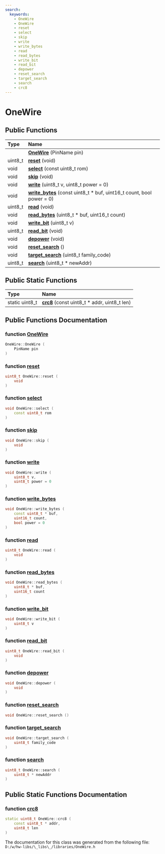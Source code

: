 ```yaml
---
search:
  keywords:
    - OneWire
    - OneWire
    - reset
    - select
    - skip
    - write
    - write_bytes
    - read
    - read_bytes
    - write_bit
    - read_bit
    - depower
    - reset_search
    - target_search
    - search
    - crc8
---
```


# OneWire

## Public Functions

| Type | Name |
| :--- | :--- |
|  | [**OneWire**](onewire.md#1a9363813c295003567ee1f2b24a2b3dc9) \(PinName pin\) |
| uint8\_t | [**reset**](onewire.md#1a6a742a9112392567eae3d06dde067c07) \(void\) |
| void | [**select**](onewire.md#1accf808390abd63d3c7bce35677784384) \(const uint8\_t rom\) |
| void | [**skip**](onewire.md#1ae3780e2b0ea2ebf6be88298412ac7798) \(void\) |
| void | [**write**](onewire.md#1a843e9e7e57ed615b4880be0b76b40b7d) \(uint8\_t v, uint8\_t power = 0\) |
| void | [**write\_bytes**](onewire.md#1a0fc1e0bdc2ab1f062c98567fa60a69ae) \(const uint8\_t \* buf, uint16\_t count, bool power = 0\) |
| uint8\_t | [**read**](onewire.md#1afd9bdb8b5a5b69b394dfc76352e00e21) \(void\) |
| void | [**read\_bytes**](onewire.md#1a2407440e8e25b624617593f8ad6447d4) \(uint8\_t \* buf, uint16\_t count\) |
| void | [**write\_bit**](onewire.md#1a6bbc58276d1cb08653dab3ea35378f94) \(uint8\_t v\) |
| uint8\_t | [**read\_bit**](onewire.md#1aeae4c2798b70d9d0ba3091c03ee2d056) \(void\) |
| void | [**depower**](onewire.md#1aa8e0f62e830ad05d8035e55c7a309256) \(void\) |
| void | [**reset\_search**](onewire.md#1aae5efdf67928b5ee312ab7d7906416fa) \(\) |
| void | [**target\_search**](onewire.md#1a0a1b8457adb609a693b865dd474e5116) \(uint8\_t family\_code\) |
| uint8\_t | [**search**](onewire.md#1a383dc74fc9f8a27b76366a2859c3820a) \(uint8\_t \* newAddr\) |

## Public Static Functions

| Type | Name |
| :--- | :--- |
| static uint8\_t | [**crc8**](onewire.md#1ae3486a669581b750e4fdf3f3a12b05f1) \(const uint8\_t \* addr, uint8\_t len\) |

## Public Functions Documentation

### function [OneWire](onewire.md#1a9363813c295003567ee1f2b24a2b3dc9)

```cpp
OneWire::OneWire (
    PinName pin
)
```

### function [reset](onewire.md#1a6a742a9112392567eae3d06dde067c07)

```cpp
uint8_t OneWire::reset (
    void 
)
```

### function [select](onewire.md#1accf808390abd63d3c7bce35677784384)

```cpp
void OneWire::select (
    const uint8_t rom
)
```

### function [skip](onewire.md#1ae3780e2b0ea2ebf6be88298412ac7798)

```cpp
void OneWire::skip (
    void 
)
```

### function [write](onewire.md#1a843e9e7e57ed615b4880be0b76b40b7d)

```cpp
void OneWire::write (
    uint8_t v,
    uint8_t power = 0
)
```

### function [write\_bytes](onewire.md#1a0fc1e0bdc2ab1f062c98567fa60a69ae)

```cpp
void OneWire::write_bytes (
    const uint8_t * buf,
    uint16_t count,
    bool power = 0
)
```

### function [read](onewire.md#1afd9bdb8b5a5b69b394dfc76352e00e21)

```cpp
uint8_t OneWire::read (
    void 
)
```

### function [read\_bytes](onewire.md#1a2407440e8e25b624617593f8ad6447d4)

```cpp
void OneWire::read_bytes (
    uint8_t * buf,
    uint16_t count
)
```

### function [write\_bit](onewire.md#1a6bbc58276d1cb08653dab3ea35378f94)

```cpp
void OneWire::write_bit (
    uint8_t v
)
```

### function [read\_bit](onewire.md#1aeae4c2798b70d9d0ba3091c03ee2d056)

```cpp
uint8_t OneWire::read_bit (
    void 
)
```

### function [depower](onewire.md#1aa8e0f62e830ad05d8035e55c7a309256)

```cpp
void OneWire::depower (
    void 
)
```

### function [reset\_search](onewire.md#1aae5efdf67928b5ee312ab7d7906416fa)

```cpp
void OneWire::reset_search ()
```

### function [target\_search](onewire.md#1a0a1b8457adb609a693b865dd474e5116)

```cpp
void OneWire::target_search (
    uint8_t family_code
)
```

### function [search](onewire.md#1a383dc74fc9f8a27b76366a2859c3820a)

```cpp
uint8_t OneWire::search (
    uint8_t * newAddr
)
```

## Public Static Functions Documentation

### function [crc8](onewire.md#1ae3486a669581b750e4fdf3f3a12b05f1)

```cpp
static uint8_t OneWire::crc8 (
    const uint8_t * addr,
    uint8_t len
)
```

The documentation for this class was generated from the following file: `D:/w/hw-libs/\_libs\_/libraries/OneWire.h`

